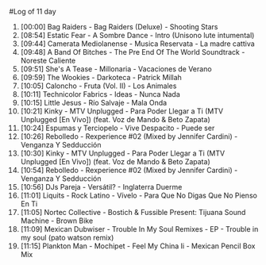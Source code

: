 #Log of 11 day

1. [00:00] Bag Raiders - Bag Raiders (Deluxe) - Shooting Stars
1. [08:54] Estatic Fear - A Sombre Dance - Intro (Unisono lute intumental)
1. [09:44] Camerata Mediolanense - Musica Reservata - La madre cattiva
1. [09:48] A Band Of Bitches - The Pre End Of The World Soundtrack - Noreste Caliente
1. [09:51] She's A Tease - Millonaria - Vacaciones de Verano
1. [09:59] The Wookies - Darkoteca - Patrick Millah
1. [10:05] Caloncho - Fruta (Vol. II) - Los Animales
1. [10:11] Technicolor Fabrics - Ideas - Nunca Nada
1. [10:15] Little Jesus - Río Salvaje - Mala Onda
1. [10:21] Kinky - MTV Unplugged - Para Poder Llegar a Ti (MTV Unplugged [En Vivo]) (feat. Voz de Mando & Beto Zapata)
1. [10:24] Espumas y Terciopelo - Vive Despacito - Puede ser
1. [10:26] Rebolledo - Rexperience #02 (Mixed by Jennifer Cardini) - Venganza Y Sedducción
1. [10:30] Kinky - MTV Unplugged - Para Poder Llegar a Ti (MTV Unplugged [En Vivo]) (feat. Voz de Mando & Beto Zapata)
1. [10:54] Rebolledo - Rexperience #02 (Mixed by Jennifer Cardini) - Venganza Y Sedducción
1. [10:56] DJs Pareja - Versátil? - Inglaterra Duerme
1. [11:01] Liquits - Rock Latino - Vívelo - Para Que No Digas Que No Pienso En Ti
1. [11:05] Nortec Collective - Bostich & Fussible Present: Tijuana Sound Machine - Brown Bike
1. [11:09] Mexican Dubwiser - Trouble In My Soul Remixes - EP - Trouble in my soul (pato watson remix)
1. [11:15] Plankton Man - Mochipet - Feel My China Ii - Mexican Pencil Box Mix

